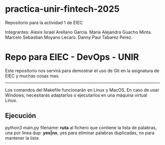 # practica-unir-fintech-2025
Repositorio para la actividad 1 de EIEC

Integrantes:
Alexis Israel Arellano Garcia.
Maria Alejandra Guacho Minta.
Marcelo Sebastian Moyano Lecaro.
Danny Paul Tabarez Perez.


# Repo para EIEC - DevOps - UNIR

Este repositorio nos servirá para demostrar el uso de Git en la asignatura de EIEC y muchas cosas mas.

---

Los comandos del Makefile funcionarán en Linux y MacOS. En caso de usar Windows, necesitarás adaptarlos o ejecutarlos en una máquina virtual Linux.

## Ejecución

python3 main.py <filename> <dup>
  filename: **ruta** al fichero que contiene la lista de palabras, una por línea
  dup: **yes|no**, yes para eliminar palabras duplicadas, no para mantener la lista